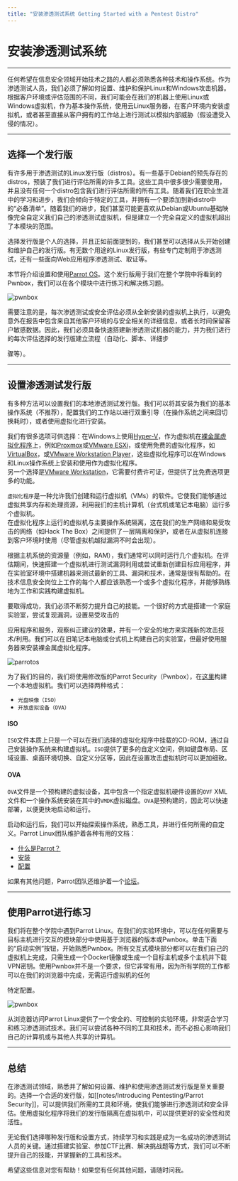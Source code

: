 ```yaml
---
title: "安装渗透测试系统 Getting Started with a Pentest Distro"
---
```



安装渗透测试系统
====================

* * *

任何希望在信息安全领域开始技术之路的人都必须熟悉各种技术和操作系统。作为渗透测试人员，我们必须了解如何设置、维护和保护Linux和Windows攻击机器。根据客户环境或评估范围的不同，我们可能会在我们的机器上使用Linux或Windows虚拟机，作为基本操作系统，使用云Linux服务器，在客户环境内安装虚拟机，或者甚至直接从客户拥有的工作站上进行测试以模拟内部威胁（假设遭受入侵的情况）。

* * *

选择一个发行版
----------------

有许多用于渗透测试的Linux发行版（distros）。有一些基于Debian的预先存在的distros，预装了我们进行评估所需的许多工具。这些工具中很多很少需要使用，并且没有任何一个distro包含我们进行评估所需的所有工具。随着我们在职业生涯中的学习和进步，我们会倾向于特定的工具，并拥有一个要添加到新distro中的“必备清单”。随着我们的进步，我们甚至可能更喜欢从Debian或Ubuntu基础映像完全自定义我们自己的渗透测试虚拟机，但是建立一个完全自定义的虚拟机超出了本模块的范围。

选择发行版是个人的选择，并且正如前面提到的，我们甚至可以选择从头开始创建和维护自己的发行版。有无数个用途的Linux发行版，有些专门定制用于渗透测试，还有一些面向Web应用程序渗透测试、取证等。

本节将介绍设置和使用[Parrot OS](https://parrotlinux.org)。这个发行版用于我们在整个学院中将看到的Pwnbox，我们可以在各个模块中进行练习和解决练习题。

![pwnbox](https://www.hackthebox.eu/images/press/pwnboxv2/1.jpg)

需要注意的是，每次渗透测试或安全评估必须从全新安装的虚拟机上执行，以避免意外在报告中包含来自其他客户环境的与安全相关的详细信息，或者长时间保留客户敏感数据。因此，我们必须具备快速搭建新渗透测试机器的能力，并为我们进行的每次评估选择的发行版建立流程（自动化、脚本、详细步

骤等）。

* * *

设置渗透测试发行版
------------------

有多种方法可以设置我们的本地渗透测试发行版。我们可以将其安装为我们的基本操作系统（不推荐），配置我们的工作站以进行双重引导（在操作系统之间来回切换耗时），或者使用虚拟化进行安装。

我们有很多选项可供选择：在Windows上使用[Hyper-V](https://docs.microsoft.com/zh-cn/virtualization/hyper-v-on-windows/about/)，作为虚拟机在[裸金属虚拟化程序](https://www.vmware.com/topics/glossary/content/bare-metal-hypervisor)上，例如[Proxmox](https://proxmox.com/en/)或[VMware ESXi](https://www.vmware.com/products/esxi-and-esx.html)，或使用免费的虚拟化程序，如[VirtualBox](https://www.virtualbox.org)，或[VMware Workstation Player](https://www.vmware.com/products/workstation-player.html)，这些虚拟化程序可以在Windows和Linux操作系统上安装和使用作为虚拟化程序。  
另一个选择是[VMware Workstation](https://www.vmware.com/products/workstation-pro.html)，它需要付费许可证，但提供了比免费选项更多的功能。

`虚拟化程序`是一种允许我们创建和运行虚拟机（VMs）的软件。它使我们能够通过虚拟共享内存和处理资源，利用我们的主机计算机（台式机或笔记本电脑）运行多个虚拟机。  
在虚拟化程序上运行的虚拟机与主要操作系统隔离，这在我们的生产网络和易受攻击的网络（如Hack The Box）之间提供了一层隔离和保护，或者在从虚拟机连接到客户环境时使用（尽管虚拟机越狱漏洞不时会出现）。

根据主机系统的资源量（例如，RAM），我们通常可以同时运行几个虚拟机。在评估期间，快速搭建一个虚拟机进行测试漏洞利用或尝试重新创建目标应用程序，并在实验室环境中搭建机器来测试最新的工具、漏洞和技术，通常是很有帮助的。在技术信息安全岗位上工作的每个人都应该熟悉一个或多个虚拟化程序，并能够熟练地为工作和实践构建虚拟机。

要取得成功，我们必须不断努力提升自己的技能。一个很好的方式是搭建一个家庭实验室，尝试复现漏洞，设置易受攻击的

应用程序和服务，观察纠正建议的效果，并有一个安全的地方来实践新的攻击技术/利用。我们可以在旧笔记本电脑或台式机上构建自己的实验室，但最好使用服务器来安装裸金属虚拟化程序。

![parrotos](https://academy.hackthebox.com/storage/modules/77/notebook.png)

为了我们的目的，我们将使用修改版的Parrot Security（Pwnbox），在[这里](https://parrotlinux.org/download/)构建一个本地虚拟机。我们可以选择两种格式：

* `光盘映像（ISO）`
* `开放虚拟设备（OVA）`

#### ISO

`ISO`文件本质上只是一个可以在我们选择的虚拟化程序中挂载的CD-ROM，通过自己安装操作系统来构建虚拟机。`ISO`提供了更多的自定义空间，例如键盘布局、区域设置、桌面环境切换、自定义分区等，因此在设置攻击虚拟机时可以更加细致。

#### OVA

`OVA`文件是一个预构建的虚拟设备，其中包含一个指定虚拟机硬件设置的`OVF` XML文件和一个操作系统安装在其中的`VMDK`虚拟磁盘。`OVA`是预构建的，因此可以快速部署，以便更快地启动和运行。

启动和运行后，我们可以开始探索操作系统，熟悉工具，并进行任何所需的自定义。Parrot Linux团队维护着各种有用的文档：

* [什么是Parrot？](https://www.parrotsec.org/docs/introduction/what-is-parrot)
* [安装](https://www.parrotsec.org/docs/installation/)
* [配置](https://www.parrotsec.org/docs/configuration/parrot-software-management)

如果有其他问题，Parrot团队还维护着一个[论坛](https://community.parrotsec.org/c/support/6)。

* * *

使用Parrot进行练习
------------------

我们将在整个学院中遇到Parrot Linux。在我们的实验环境中，可以在任何需要与目标主机进行交互的模块部分中使用基于浏览器的版本或Pwnbox。单击下面的“启动实例”按钮，开始熟悉Pwnbox。所有交互式模块部分都可以在我们自己的虚拟机上完成，只需生成一个Docker镜像或生成一个目标主机或多个主机并下载VPN密钥。使用Pwnbox并不是一个要求，但它非常有用，因为所有学院的工作都可以在我们的浏览器中完成，无需运行虚拟机的任何

特定配置。

![pwnbox](https://www.hackthebox.eu/images/press/pwnboxv2/2.jpg)

从浏览器访问Parrot Linux提供了一个安全的、可控制的实验环境，非常适合学习和练习渗透测试技术。我们可以尝试各种不同的工具和技术，而不必担心影响我们自己的计算机或与其他人共享的计算机。

* * *

总结
----

在渗透测试领域，熟悉并了解如何设置、维护和使用渗透测试发行版是至关重要的。选择一个合适的发行版，如[[notes/Introducing Pentesting/Parrot Security]]，可以提供我们所需的工具和环境，使我们能够进行渗透测试和安全评估。使用虚拟化程序将我们的发行版隔离在虚拟机中，可以提供更好的安全性和灵活性。

无论我们选择哪种发行版和设置方式，持续学习和实践是成为一名成功的渗透测试人员的关键。通过搭建实验室、参加CTF比赛、解决挑战题等方式，我们可以不断提升自己的技能，并掌握新的工具和技术。

希望这些信息对您有帮助！如果您有任何其他问题，请随时问我。